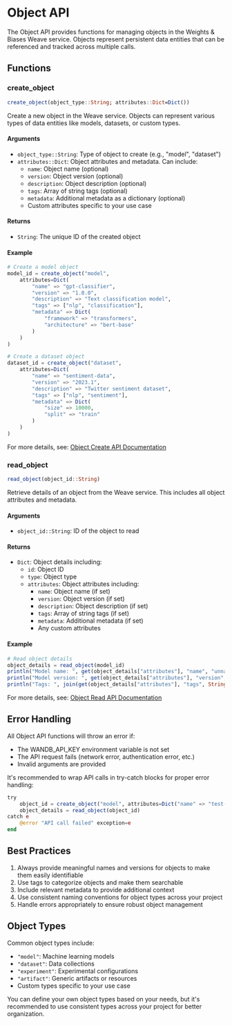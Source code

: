 # Object API

The Object API provides functions for managing objects in the Weights & Biases Weave service. Objects represent persistent data entities that can be referenced and tracked across multiple calls.

## Functions

### create_object

```julia
create_object(object_type::String; attributes::Dict=Dict())
```

Create a new object in the Weave service. Objects can represent various types of data entities like models, datasets, or custom types.

#### Arguments
- `object_type::String`: Type of object to create (e.g., "model", "dataset")
- `attributes::Dict`: Object attributes and metadata. Can include:
  - `name`: Object name (optional)
  - `version`: Object version (optional)
  - `description`: Object description (optional)
  - `tags`: Array of string tags (optional)
  - `metadata`: Additional metadata as a dictionary (optional)
  - Custom attributes specific to your use case

#### Returns
- `String`: The unique ID of the created object

#### Example
```julia
# Create a model object
model_id = create_object("model",
    attributes=Dict(
        "name" => "gpt-classifier",
        "version" => "1.0.0",
        "description" => "Text classification model",
        "tags" => ["nlp", "classification"],
        "metadata" => Dict(
            "framework" => "transformers",
            "architecture" => "bert-base"
        )
    )
)

# Create a dataset object
dataset_id = create_object("dataset",
    attributes=Dict(
        "name" => "sentiment-data",
        "version" => "2023.1",
        "description" => "Twitter sentiment dataset",
        "tags" => ["nlp", "sentiment"],
        "metadata" => Dict(
            "size" => 10000,
            "split" => "train"
        )
    )
)
```

For more details, see: [Object Create API Documentation](https://weave-docs.wandb.ai/reference/service-api/object-create-object-create-post)

### read_object

```julia
read_object(object_id::String)
```

Retrieve details of an object from the Weave service. This includes all object attributes and metadata.

#### Arguments
- `object_id::String`: ID of the object to read

#### Returns
- `Dict`: Object details including:
  - `id`: Object ID
  - `type`: Object type
  - `attributes`: Object attributes including:
    - `name`: Object name (if set)
    - `version`: Object version (if set)
    - `description`: Object description (if set)
    - `tags`: Array of string tags (if set)
    - `metadata`: Additional metadata (if set)
    - Any custom attributes

#### Example
```julia
# Read object details
object_details = read_object(model_id)
println("Model name: ", get(object_details["attributes"], "name", "unnamed"))
println("Model version: ", get(object_details["attributes"], "version", "unknown"))
println("Tags: ", join(get(object_details["attributes"], "tags", String[]), ", "))
```

For more details, see: [Object Read API Documentation](https://weave-docs.wandb.ai/reference/service-api/object-read-object-read-get)

## Error Handling

All Object API functions will throw an error if:
- The WANDB_API_KEY environment variable is not set
- The API request fails (network error, authentication error, etc.)
- Invalid arguments are provided

It's recommended to wrap API calls in try-catch blocks for proper error handling:

```julia
try
    object_id = create_object("model", attributes=Dict("name" => "test-model"))
    object_details = read_object(object_id)
catch e
    @error "API call failed" exception=e
end
```

## Best Practices

1. Always provide meaningful names and versions for objects to make them easily identifiable
2. Use tags to categorize objects and make them searchable
3. Include relevant metadata to provide additional context
4. Use consistent naming conventions for object types across your project
5. Handle errors appropriately to ensure robust object management

## Object Types

Common object types include:
- `"model"`: Machine learning models
- `"dataset"`: Data collections
- `"experiment"`: Experimental configurations
- `"artifact"`: Generic artifacts or resources
- Custom types specific to your use case

You can define your own object types based on your needs, but it's recommended to use consistent types across your project for better organization.
